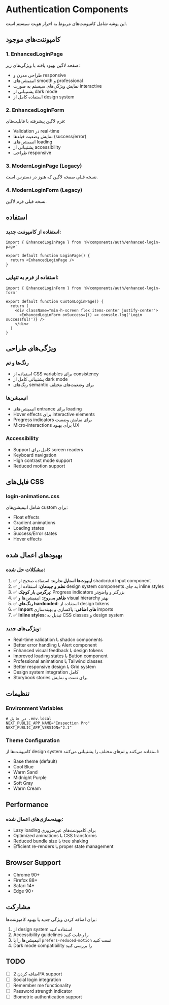 # Authentication Components

این پوشه شامل کامپوننت‌های مربوط به احراز هویت سیستم است.

## کامپوننت‌های موجود

### 1. EnhancedLoginPage
صفحه لاگین بهبود یافته با ویژگی‌های زیر:
- طراحی مدرن و responsive
- انیمیشن‌های smooth و professional
- نمایش ویژگی‌های سیستم به صورت interactive
- پشتیبانی از dark mode
- استفاده کامل از design system

### 2. EnhancedLoginForm
فرم لاگین پیشرفته با قابلیت‌های:
- Validation در real-time
- نمایش وضعیت فیلدها (success/error)
- انیمیشن‌های loading
- پشتیبانی از accessibility
- طراحی responsive

### 3. ModernLoginPage (Legacy)
نسخه قبلی صفحه لاگین که هنوز در دسترس است.

### 4. ModernLoginForm (Legacy)
نسخه قبلی فرم لاگین.

## استفاده

### استفاده از کامپوننت جدید:
```tsx
import { EnhancedLoginPage } from '@/components/auth/enhanced-login-page'

export default function LoginPage() {
  return <EnhancedLoginPage />
}
```

### استفاده از فرم به تنهایی:
```tsx
import { EnhancedLoginForm } from '@/components/auth/enhanced-login-form'

export default function CustomLoginPage() {
  return (
    <div className="min-h-screen flex items-center justify-center">
      <EnhancedLoginForm onSuccess={() => console.log('Login successful!')} />
    </div>
  )
}
```

## ویژگی‌های طراحی

### رنگ‌ها و تم
- استفاده از CSS variables برای consistency
- پشتیبانی کامل از dark mode
- رنگ‌های semantic برای وضعیت‌های مختلف

### انیمیشن‌ها
- انیمیشن‌های entrance برای loading
- Hover effects برای interactive elements
- Progress indicators برای نمایش وضعیت
- Micro-interactions برای بهبود UX

### Accessibility
- Support کامل برای screen readers
- Keyboard navigation
- High contrast mode support
- Reduced motion support

## فایل‌های CSS

### login-animations.css
شامل انیمیشن‌های custom برای:
- Float effects
- Gradient animations
- Loading states
- Success/Error states
- Hover effects

## بهبودهای اعمال شده

### مشکلات حل شده:
1. ✅ **اینپوت‌ها استایل ندارند**: استفاده صحیح از shadcn/ui Input component
2. ✅ **نظم و چیدمان**: استفاده از design system components به جای inline styles
3. ✅ **پرگرس بار کوچک**: Progress indicators بزرگتر و واضح‌تر
4. ✅ **ظاهر بی‌روح**: انیمیشن‌ها و visual hierarchy بهتر
5. ✅ **رنگ‌های hardcoded**: استفاده از design tokens
6. ✅ **Import های اضافی**: پاکسازی و بهینه‌سازی imports
7. ✅ **Inline styles**: تبدیل به CSS classes و design system

### ویژگی‌های جدید:
- Real-time validation با shadcn components
- Better error handling با Alert component
- Enhanced visual feedback با design tokens
- Improved loading states با Button component
- Professional animations با Tailwind classes
- Better responsive design با Grid system
- Design system integration کامل
- Storybook stories برای تست و نمایش

## تنظیمات

### Environment Variables
```env
# در فایل .env.local
NEXT_PUBLIC_APP_NAME="Inspection Pro"
NEXT_PUBLIC_APP_VERSION="2.1"
```

### Theme Configuration
کامپوننت‌ها از design system استفاده می‌کنند و تم‌های مختلف را پشتیبانی می‌کنند:
- Base theme (default)
- Cool Blue
- Warm Sand
- Midnight Purple
- Soft Gray
- Warm Cream

## Performance

### بهینه‌سازی‌های اعمال شده:
- Lazy loading برای کامپوننت‌های غیرضروری
- Optimized animations با CSS transforms
- Reduced bundle size با tree shaking
- Efficient re-renders با proper state management

## Browser Support

- Chrome 90+
- Firefox 88+
- Safari 14+
- Edge 90+

## مشارکت

برای اضافه کردن ویژگی جدید یا بهبود کامپوننت‌ها:

1. از design system استفاده کنید
2. Accessibility guidelines را رعایت کنید
3. انیمیشن‌ها را با `prefers-reduced-motion` تست کنید
4. Dark mode compatibility را بررسی کنید

## TODO

- [ ] اضافه کردن 2FA support
- [ ] Social login integration
- [ ] Remember me functionality
- [ ] Password strength indicator
- [ ] Biometric authentication support